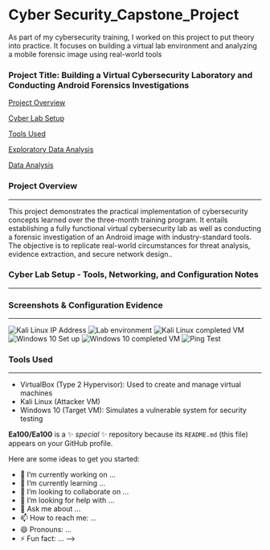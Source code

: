 # Cyber Security_Capstone_Project
As part of my cybersecurity training, I worked on this project to put theory into practice. It focuses on building a virtual lab environment and analyzing a mobile forensic image using real-world tools

### Project Title: Building a Virtual Cybersecurity Laboratory and Conducting Android Forensics Investigations

[Project Overview](#project-overview)

[Cyber Lab Setup](#data-sources)

[Tools Used](#tools-used)

[Exploratory Data Analysis](#exploratory-data-analysis)

[Data Analysis](#data-analysis)

### Project Overview
---
This project demonstrates the practical implementation of cybersecurity concepts learned over the three-month training program.  It entails establishing a fully functional virtual cybersecurity lab as well as conducting a forensic investigation of an Android image with industry-standard tools.  The objective is to replicate real-world circumstances for threat analysis, evidence extraction, and secure network design..

### Cyber Lab Setup - Tools, Networking, and Configuration Notes
---
### Screenshots & Configuration Evidence
---
![Kali Linux IP Address](https://github.com/user-attachments/assets/da8346c8-346f-48c3-8764-7178e45b9dbe)
![Lab environment](https://github.com/user-attachments/assets/3ae4a9f5-0d77-4148-a645-d216f3a1d19c)
![Kali Linux completed VM](https://github.com/user-attachments/assets/fe3b7062-1f89-45b3-a8fd-2f10911d6b9b)
![Windows 10 Set up](https://github.com/user-attachments/assets/fbe11e90-1691-4922-bc01-affbc3f6b009)
![Windows 10 completed VM](https://github.com/user-attachments/assets/d8c429a4-650b-429b-89c7-038526c2e667)
![Ping Test](https://github.com/user-attachments/assets/2721d44a-f625-46e9-be76-b1f2ef5302bd)



### Tools Used
---
- VirtualBox (Type 2 Hypervisor): Used to create and manage virtual machines
- Kali Linux (Attacker VM)
- Windows 10 (Target VM): Simulates a vulnerable system for security testing

**Ea100/Ea100** is a ✨ _special_ ✨ repository because its `README.md` (this file) appears on your GitHub profile.

Here are some ideas to get you started:

- 🔭 I’m currently working on ...
- 🌱 I’m currently learning ...
- 👯 I’m looking to collaborate on ...
- 🤔 I’m looking for help with ...
- 💬 Ask me about ...
- 📫 How to reach me: ...
- 😄 Pronouns: ...
- ⚡ Fun fact: ...
-->
